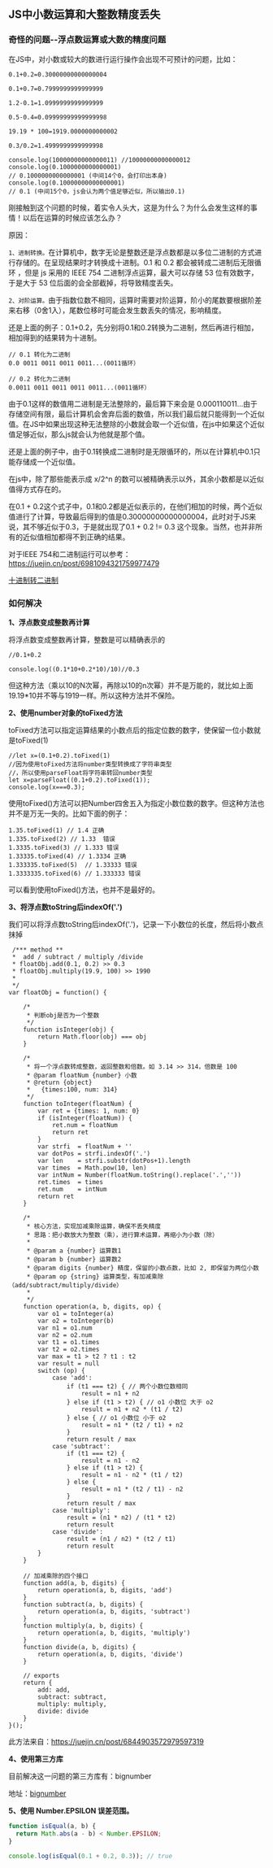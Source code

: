 ## JS中小数运算和大整数精度丢失

### 奇怪的问题--浮点数运算或大数的精度问题

在JS中，对小数或较大的数进行运行操作会出现不可预计的问题，比如：

```
0.1+0.2=0.30000000000000004

0.1+0.7=0.7999999999999999

1.2-0.1=1.0999999999999999

0.5-0.4=0.09999999999999998

19.19 * 100=1919.0000000000002

0.3/0.2=1.4999999999999998

console.log(10000000000000011) //10000000000000012
console.log(0.1000000000000001) 
// 0.1000000000000001 (中间14个0，会打印出本身)
console.log(0.10000000000000001) 
// 0.1 (中间15个0，js会认为两个值足够近似，所以输出0.1)
```

刚接触到这个问题的时候，着实令人头大，这是为什么？为什么会发生这样的事情！以后在运算的时候应该怎么办？

原因：

`1、进制转换。`在计算机中，数字无论是整数还是浮点数都是以多位二进制的方式进行存储的。在呈现结果时才转换成十进制。0.1 和 0.2 都会被转成二进制后无限循环 ，但是 js 采用的 IEEE 754 二进制浮点运算，最大可以存储 53 位有效数字，于是大于 53 位后面的会全部截掉，将导致精度丢失。

`2、对阶运算。`由于指数位数不相同，运算时需要对阶运算，阶小的尾数要根据阶差来右移（0舍1入），尾数位移时可能会发生数丢失的情况，影响精度。

还是上面的例子：0.1+0.2，先分别将0.1和0.2转换为二进制，然后再进行相加，相加得到的结果转为十进制。

```
// 0.1 转化为二进制
0.0 0011 0011 0011 0011...(0011循环）

// 0.2 转化为二进制
0.0011 0011 0011 0011 0011...(0011循环）
```

由于0.1这样的数值用二进制是无法整除的，最后算下来会是 0.000110011…由于存储空间有限，最后计算机会舍弃后面的数值，所以我们最后就只能得到一个近似值。在JS中如果出现这种无法整除的小数就会取一个近似值，在js中如果这个近似值足够近似，那么js就会认为他就是那个值。

还是上面的例子中，由于0.1转换成二进制时是无限循环的，所以在计算机中0.1只能存储成一个近似值。

在js中，除了那些能表示成 x/2^n 的数可以被精确表示以外，其余小数都是以近似值得方式存在的。

在0.1 + 0.2这个式子中，0.1和0.2都是近似表示的，在他们相加的时候，两个近似值进行了计算，导致最后得到的值是0.30000000000000004，此时对于JS来说，其不够近似于0.3，于是就出现了0.1 + 0.2 != 0.3 这个现象。当然，也并非所有的近似值相加都得不到正确的结果。

对于IEEE 754和二进制运行可以参考：https://juejin.cn/post/6981094321759977479

[十进制转二进制](https://juejin.cn/post/7041546152994406430)
### 如何解决

**1、浮点数变成整数再计算**

将浮点数变成整数再计算，整数是可以精确表示的

```
//0.1+0.2

console.log((0.1*10+0.2*10)/10)//0.3
```
但这种方法（乘以10的N次幂，再除以10的n次幂）并不是万能的，就比如上面19.19*10并不等与1919一样。所以这种方法并不保险。

**2、使用number对象的toFixed方法**

toFixed方法可以指定运算结果的小数点后的指定位数的数字，使保留一位小数就是toFixed(1)

```
//let x=(0.1+0.2).toFixed(1)
//因为使用toFixed方法将number类型转换成了字符串类型
//，所以使用parseFloat将字符串转回number类型
let x=parseFloat((0.1+0.2).toFixed(1));
console.log(x===0.3);
```

使用toFixed()方法可以把Number四舍五入为指定小数位数的数字。但这种方法也并不是万无一失的。比如下面的例子：

```
1.35.toFixed(1) // 1.4 正确
1.335.toFixed(2) // 1.33  错误
1.3335.toFixed(3) // 1.333 错误
1.33335.toFixed(4) // 1.3334 正确
1.333335.toFixed(5)  // 1.33333 错误
1.3333335.toFixed(6) // 1.333333 错误
```
可以看到使用toFixed()方法，也并不是最好的。

**3、将浮点数toString后indexOf('.')**

我们可以将浮点数toString后indexOf('.')，记录一下小数位的长度，然后将小数点抹掉

```
 /*** method **
 *  add / subtract / multiply /divide
 * floatObj.add(0.1, 0.2) >> 0.3
 * floatObj.multiply(19.9, 100) >> 1990
 *
 */
var floatObj = function() {

    /*
     * 判断obj是否为一个整数
     */
    function isInteger(obj) {
        return Math.floor(obj) === obj
    }

    /*
     * 将一个浮点数转成整数，返回整数和倍数。如 3.14 >> 314，倍数是 100
     * @param floatNum {number} 小数
     * @return {object}
     *   {times:100, num: 314}
     */
    function toInteger(floatNum) {
        var ret = {times: 1, num: 0}
        if (isInteger(floatNum)) {
            ret.num = floatNum
            return ret
        }
        var strfi  = floatNum + ''
        var dotPos = strfi.indexOf('.')
        var len    = strfi.substr(dotPos+1).length
        var times  = Math.pow(10, len)
        var intNum = Number(floatNum.toString().replace('.',''))
        ret.times  = times
        ret.num    = intNum
        return ret
    }

    /*
     * 核心方法，实现加减乘除运算，确保不丢失精度
     * 思路：把小数放大为整数（乘），进行算术运算，再缩小为小数（除）
     *
     * @param a {number} 运算数1
     * @param b {number} 运算数2
     * @param digits {number} 精度，保留的小数点数，比如 2, 即保留为两位小数
     * @param op {string} 运算类型，有加减乘除（add/subtract/multiply/divide）
     *
     */
    function operation(a, b, digits, op) {
        var o1 = toInteger(a)
        var o2 = toInteger(b)
        var n1 = o1.num
        var n2 = o2.num
        var t1 = o1.times
        var t2 = o2.times
        var max = t1 > t2 ? t1 : t2
        var result = null
        switch (op) {
            case 'add':
                if (t1 === t2) { // 两个小数位数相同
                    result = n1 + n2
                } else if (t1 > t2) { // o1 小数位 大于 o2
                    result = n1 + n2 * (t1 / t2)
                } else { // o1 小数位 小于 o2
                    result = n1 * (t2 / t1) + n2
                }
                return result / max
            case 'subtract':
                if (t1 === t2) {
                    result = n1 - n2
                } else if (t1 > t2) {
                    result = n1 - n2 * (t1 / t2)
                } else {
                    result = n1 * (t2 / t1) - n2
                }
                return result / max
            case 'multiply':
                result = (n1 * n2) / (t1 * t2)
                return result
            case 'divide':
                result = (n1 / n2) * (t2 / t1)
                return result
        }
    }

    // 加减乘除的四个接口
    function add(a, b, digits) {
        return operation(a, b, digits, 'add')
    }
    function subtract(a, b, digits) {
        return operation(a, b, digits, 'subtract')
    }
    function multiply(a, b, digits) {
        return operation(a, b, digits, 'multiply')
    }
    function divide(a, b, digits) {
        return operation(a, b, digits, 'divide')
    }

    // exports
    return {
        add: add,
        subtract: subtract,
        multiply: multiply,
        divide: divide
    }
}();
```
此方法来自：https://juejin.cn/post/6844903572979597319

**4、使用第三方库**

目前解决这一问题的第三方库有：bignumber

地址：[bignumber](https://github.com/MikeMcl/bignumber.js)

**5、使用 Number.EPSILON 误差范围。**

```js
function isEqual(a, b) {
  return Math.abs(a - b) < Number.EPSILON;
}

console.log(isEqual(0.1 + 0.2, 0.3)); // true
```


